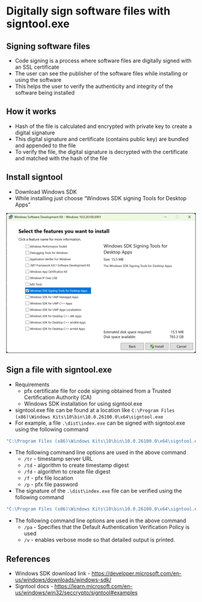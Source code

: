 # Digitally sign software files with signtool.exe

## Signing software files

- Code signing is a process where software files are digitally signed with an SSL certificate
- The user can see the publisher of the software files while installing or using the software
- This helps the user to verify the authenticity and integrity of the software being installed

## How it works

- Hash of the file is calculated and encrypted with private key to create a digital signature
- This digital signature and certificate (contains public key) are bundled and appended to the file
- To verify the file, the digital signature is decrypted with the certificate and matched with the hash of the file

## Install signtool

- Download Windows SDK
- While installing just choose “Windows SDK signing Tools for Desktop Apps”

![signtool_installation.png](https://github.com/nagasudhirpulla/taming_python/blob/master/blog/skills/assets/img/signtool_installation.png?raw=true)

## Sign a file with signtool.exe

- Requirements
    - pfx certificate file for code signing obtained from a Trusted Certification Authority (CA)
    - Windows SDK installation for using signtool.exe
- signtool.exe file can be found at a location like `C:\Program Files (x86)\Windows Kits\10\bin\10.0.26100.0\x64\signtool.exe`
- For example, a file `.\dist\index.exe` can be signed with signtool.exe using the following command

```powershell
"C:\Program Files (x86)\Windows Kits\10\bin\10.0.26100.0\x64\signtool.exe" sign /tr http://timestamp.digicert.com /td sha256 /fd sha256 /f certificate.pfx /p 5678 .\dist\index.exe
```

- The following command line options are used in the above command
    - `/tr` - timestamp server URL
    - `/td` - algorithm to create timestamp digest
    - `/fd` - algorithm to create file digest
    - `/f` - pfx file location
    - `/p` - pfx file password
- The signature of the `.\dist\index.exe` file can be verified using the following command

```powershell
"C:\Program Files (x86)\Windows Kits\10\bin\10.0.26100.0\x64\signtool.exe" verify /pa /v .\dist\index.exe
```

- The following command line options are used in the above command
    - `/pa` - Specifies that the Default Authentication Verification Policy is used
    - `/v` - enables verbose mode so that detailed output is printed.

## References

- Windows SDK download link - https://developer.microsoft.com/en-us/windows/downloads/windows-sdk/
- Signtool docs - https://learn.microsoft.com/en-us/windows/win32/seccrypto/signtool#examples
<!--stackedit_data:
eyJoaXN0b3J5IjpbLTIwOTE3NzM1NjcsLTQ3NDUyMjAyM119
-->